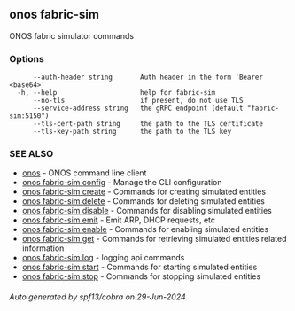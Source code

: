 <!--
SPDX-FileCopyrightText: 2019-present Open Networking Foundation <info@opennetworking.org>

SPDX-License-Identifier: Apache-2.0
-->

## onos fabric-sim

ONOS fabric simulator commands

### Options

```
      --auth-header string       Auth header in the form 'Bearer <base64>'
  -h, --help                     help for fabric-sim
      --no-tls                   if present, do not use TLS
      --service-address string   the gRPC endpoint (default "fabric-sim:5150")
      --tls-cert-path string     the path to the TLS certificate
      --tls-key-path string      the path to the TLS key
```

### SEE ALSO

* [onos](onos.md)	 - ONOS command line client
* [onos fabric-sim config](onos_fabric-sim_config.md)	 - Manage the CLI configuration
* [onos fabric-sim create](onos_fabric-sim_create.md)	 - Commands for creating simulated entities
* [onos fabric-sim delete](onos_fabric-sim_delete.md)	 - Commands for deleting simulated entities
* [onos fabric-sim disable](onos_fabric-sim_disable.md)	 - Commands for disabling simulated entities
* [onos fabric-sim emit](onos_fabric-sim_emit.md)	 - Emit ARP, DHCP requests, etc
* [onos fabric-sim enable](onos_fabric-sim_enable.md)	 - Commands for enabling simulated entities
* [onos fabric-sim get](onos_fabric-sim_get.md)	 - Commands for retrieving simulated entities related information
* [onos fabric-sim log](onos_fabric-sim_log.md)	 - logging api commands
* [onos fabric-sim start](onos_fabric-sim_start.md)	 - Commands for starting simulated entities
* [onos fabric-sim stop](onos_fabric-sim_stop.md)	 - Commands for stopping simulated entities

###### Auto generated by spf13/cobra on 29-Jun-2024

